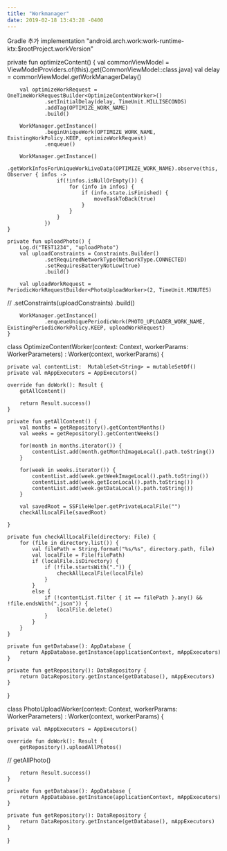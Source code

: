 ```yaml
---
title: "Workmanager"
date: 2019-02-18 13:43:28 -0400
---
```


Gradle 추가
implementation "android.arch.work:work-runtime-ktx:$rootProject.workVersion"


private fun optimizeContent() {
        val commonViewModel =  ViewModelProviders.of(this).get(CommonViewModel::class.java)
        val delay = commonViewModel.getWorkManagerDelay()

        val optimizeWorkRequest = OneTimeWorkRequestBuilder<OptimizeContentWorker>()
                .setInitialDelay(delay, TimeUnit.MILLISECONDS)
                .addTag(OPTIMIZE_WORK_NAME)
                .build()

        WorkManager.getInstance()
                .beginUniqueWork(OPTIMIZE_WORK_NAME, ExistingWorkPolicy.KEEP, optimizeWorkRequest)
                .enqueue()

        WorkManager.getInstance()
                .getWorkInfosForUniqueWorkLiveData(OPTIMIZE_WORK_NAME).observe(this, Observer { infos ->
                    if(!infos.isNullOrEmpty()) {
                        for (info in infos) {
                            if (info.state.isFinished) {
                                moveTaskToBack(true)
                            }
                        }
                    }
                })
    }

    private fun uploadPhoto() {
        Log.d("TEST1234", "uploadPhoto")
        val uploadConstraints = Constraints.Builder()
                .setRequiredNetworkType(NetworkType.CONNECTED)
                .setRequiresBatteryNotLow(true)
                .build()

        val uploadWorkRequest = PeriodicWorkRequestBuilder<PhotoUploadWorker>(2, TimeUnit.MINUTES)
//                .setConstraints(uploadConstraints)
                .build()

        WorkManager.getInstance()
                .enqueueUniquePeriodicWork(PHOTO_UPLOADER_WORK_NAME, ExistingPeriodicWorkPolicy.KEEP, uploadWorkRequest)
    }
    
    
    
class OptimizeContentWorker(context: Context, workerParams: WorkerParameters) : Worker(context, workerParams) {

    private val contentList:  MutableSet<String> = mutableSetOf()
    private val mAppExecutors = AppExecutors()

    override fun doWork(): Result {
        getAllContent()

        return Result.success()
    }

    private fun getAllContent() {
        val months = getRepository().getContentMonths()
        val weeks = getRepository().getContentWeeks()

        for(month in months.iterator()) {
            contentList.add(month.getMonthImageLocal().path.toString())
        }

        for(week in weeks.iterator()) {
            contentList.add(week.getWeekImageLocal().path.toString())
            contentList.add(week.getIconLocal().path.toString())
            contentList.add(week.getDataLocal().path.toString())
        }

        val savedRoot = SSFileHelper.getPrivateLocalFile("")
        checkAllLocalFile(savedRoot)

    }

    private fun checkAllLocalFile(directory: File) {
        for (file in directory.list()) {
            val filePath = String.format("%s/%s", directory.path, file)
            val localFile = File(filePath)
            if (localFile.isDirectory) {
                if (!file.startsWith(".")) {
                    checkAllLocalFile(localFile)
                }
            }
            else {
                if (!contentList.filter { it == filePath }.any() && !file.endsWith(".json")) {
                    localFile.delete()
                }
            }
        }
    }

    private fun getDatabase(): AppDatabase {
        return AppDatabase.getInstance(applicationContext, mAppExecutors)
    }

    private fun getRepository(): DataRepository {
        return DataRepository.getInstance(getDatabase(), mAppExecutors)
    }
}


class PhotoUploadWorker(context: Context, workerParams: WorkerParameters) : Worker(context, workerParams) {

    private val mAppExecutors = AppExecutors()

    override fun doWork(): Result {
        getRepository().uploadAllPhotos()
//        getAllPhoto()

        return Result.success()
    }

    private fun getDatabase(): AppDatabase {
        return AppDatabase.getInstance(applicationContext, mAppExecutors)
    }

    private fun getRepository(): DataRepository {
        return DataRepository.getInstance(getDatabase(), mAppExecutors)
    }
}

